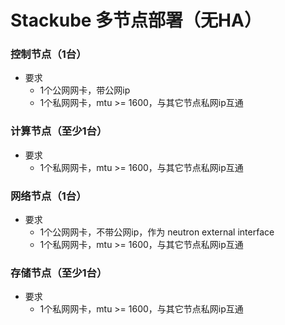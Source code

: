 # Stackube 多节点部署（无HA）

### 控制节点（1台）
- 要求
    - 1个公网网卡，带公网ip
    - 1个私网网卡，mtu >= 1600，与其它节点私网ip互通

### 计算节点（至少1台）
- 要求
    - 1个私网网卡，mtu >= 1600，与其它节点私网ip互通

### 网络节点（1台）
- 要求
    - 1个公网网卡，不带公网ip，作为 neutron external interface
    - 1个私网网卡，mtu >= 1600，与其它节点私网ip互通

### 存储节点（至少1台）
- 要求
    - 1个私网网卡，mtu >= 1600，与其它节点私网ip互通

